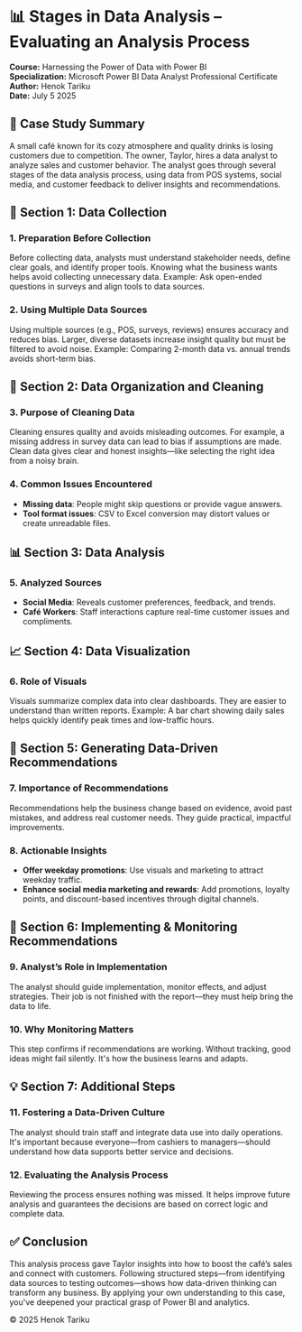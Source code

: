 # 📊 Stages in Data Analysis – Evaluating an Analysis Process

**Course:** Harnessing the Power of Data with Power BI  
**Specialization:** Microsoft Power BI Data Analyst Professional Certificate   
**Author:** Henok Tariku  
**Date:** July 5 2025  


## 🧩 Case Study Summary

A small café known for its cozy atmosphere and quality drinks is losing customers due to competition. The owner, Taylor, hires a data analyst to analyze sales and customer behavior. The analyst goes through several stages of the data analysis process, using data from POS systems, social media, and customer feedback to deliver insights and recommendations.


## 📌 Section 1: Data Collection

### 1. Preparation Before Collection
Before collecting data, analysts must understand stakeholder needs, define clear goals, and identify proper tools. Knowing what the business wants helps avoid collecting unnecessary data. Example: Ask open-ended questions in surveys and align tools to data sources.

### 2. Using Multiple Data Sources
Using multiple sources (e.g., POS, surveys, reviews) ensures accuracy and reduces bias. Larger, diverse datasets increase insight quality but must be filtered to avoid noise. Example: Comparing 2-month data vs. annual trends avoids short-term bias.


## 🧹 Section 2: Data Organization and Cleaning

### 3. Purpose of Cleaning Data
Cleaning ensures quality and avoids misleading outcomes. For example, a missing address in survey data can lead to bias if assumptions are made. Clean data gives clear and honest insights—like selecting the right idea from a noisy brain.

### 4. Common Issues Encountered
- **Missing data**: People might skip questions or provide vague answers.
- **Tool format issues**: CSV to Excel conversion may distort values or create unreadable files.


## 📊 Section 3: Data Analysis

### 5. Analyzed Sources
- **Social Media**: Reveals customer preferences, feedback, and trends.
- **Café Workers**: Staff interactions capture real-time customer issues and compliments.

## 📈 Section 4: Data Visualization

### 6. Role of Visuals
Visuals summarize complex data into clear dashboards. They are easier to understand than written reports. Example: A bar chart showing daily sales helps quickly identify peak times and low-traffic hours.

## 🧠 Section 5: Generating Data-Driven Recommendations

### 7. Importance of Recommendations
Recommendations help the business change based on evidence, avoid past mistakes, and address real customer needs. They guide practical, impactful improvements.

### 8. Actionable Insights
- **Offer weekday promotions**: Use visuals and marketing to attract weekday traffic.
- **Enhance social media marketing and rewards**: Add promotions, loyalty points, and discount-based incentives through digital channels.

## 🚀 Section 6: Implementing & Monitoring Recommendations

### 9. Analyst’s Role in Implementation
The analyst should guide implementation, monitor effects, and adjust strategies. Their job is not finished with the report—they must help bring the data to life.

### 10. Why Monitoring Matters
This step confirms if recommendations are working. Without tracking, good ideas might fail silently. It's how the business learns and adapts.

## 💡 Section 7: Additional Steps

### 11. Fostering a Data-Driven Culture
The analyst should train staff and integrate data use into daily operations. It's important because everyone—from cashiers to managers—should understand how data supports better service and decisions.

### 12. Evaluating the Analysis Process
Reviewing the process ensures nothing was missed. It helps improve future analysis and guarantees the decisions are based on correct logic and complete data.

## ✅ Conclusion

This analysis process gave Taylor insights into how to boost the café’s sales and connect with customers. Following structured steps—from identifying data sources to testing outcomes—shows how data-driven thinking can transform any business. By applying your own understanding to this case, you've deepened your practical grasp of Power BI and analytics.


© 2025 Henok Tariku

